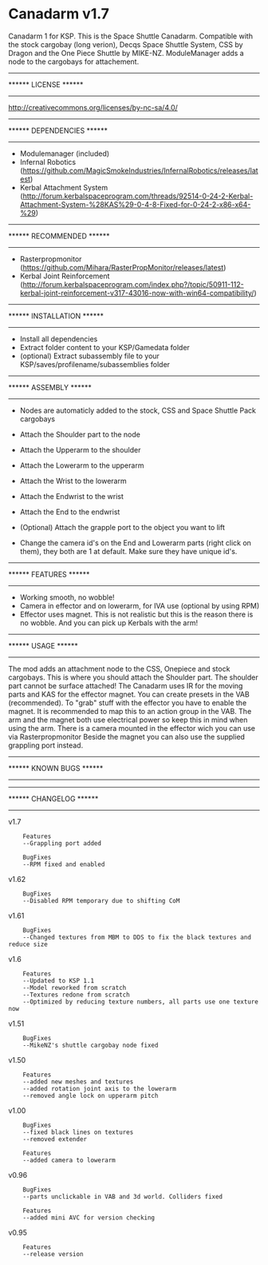Canadarm v1.7
========================================
Canadarm 1 for KSP.
This is the Space Shuttle Canadarm. Compatible with the stock cargobay (long verion), Decqs Space Shuttle System, CSS by Dragon and the One Piece Shuttle by MIKE-NZ.
ModuleManager adds a node to the cargobays for attachement.

********************************
****** LICENSE ******
*******************************
http://creativecommons.org/licenses/by-nc-sa/4.0/


********************************
****** DEPENDENCIES ******
*******************************
-	Modulemanager (included)
-	Infernal Robotics (https://github.com/MagicSmokeIndustries/InfernalRobotics/releases/latest)
-	Kerbal Attachment System (http://forum.kerbalspaceprogram.com/threads/92514-0-24-2-Kerbal-Attachment-System-%28KAS%29-0-4-8-Fixed-for-0-24-2-x86-x64-%29)

********************************
****** RECOMMENDED ******
*******************************
-	Rasterpropmonitor (https://github.com/Mihara/RasterPropMonitor/releases/latest)
-	Kerbal Joint Reinforcement (http://forum.kerbalspaceprogram.com/index.php?/topic/50911-112-kerbal-joint-reinforcement-v317-43016-now-with-win64-compatibility/)

********************************
****** INSTALLATION ******
*******************************
-	Install all dependencies
-	Extract folder content to your KSP/Gamedata folder
-	(optional) Extract subassembly file to your KSP/saves/profilename/subassemblies folder

********************************
****** ASSEMBLY ******
*******************************
-	Nodes are automaticly added to the stock, CSS and Space Shuttle Pack cargobays
-	Attach the Shoulder part to the node
-	Attach the Upperarm to the shoulder
-	Attach the Lowerarm to the upperarm
-	Attach the Wrist to the lowerarm
-	Attach the Endwrist to the wrist
-	Attach the End to the endwrist
-	(Optional) Attach the grapple port to the object you want to lift

-	Change the camera id's on the End and Lowerarm parts (right click on them), they both are 1 at default. Make sure they have unique id's.


********************************
****** FEATURES ******
*******************************
-	Working smooth, no wobble!
-	Camera in effector and on lowerarm, for IVA use (optional by using RPM)
-	Effector uses magnet. This is not realistic but this is the reason there is no wobble. And you can pick up Kerbals with the arm!


********************************
****** USAGE ******
*******************************
The mod adds an attachment node to the CSS, Onepiece and stock cargobays. This is where you should attach the Shoulder part. The shoulder part cannot be surface attached!
The Canadarm uses IR for the moving parts and KAS for the effector magnet. You can create presets in the VAB (recommended).
To "grab" stuff with the effector you have to enable the magnet. It is recommended to map this to an action group in the VAB.
The arm and the magnet both use electrical power so keep this in mind when using the arm. There is a camera mounted in the effector wich you can use via Rasterpropmonitor
Beside the magnet you can also use the supplied grappling port instead.


********************************
****** KNOWN BUGS ******
*******************************


********************************
****** CHANGELOG ******
*******************************
v1.7

		Features
		--Grappling port added
		
		BugFixes
		--RPM fixed and enabled
v1.62

		BugFixes
		--Disabled RPM temporary due to shifting CoM
v1.61
		
		BugFixes
		--Changed textures from MBM to DDS to fix the black textures and reduce size
v1.6

		Features
		--Updated to KSP 1.1
		--Model reworked from scratch
		--Textures redone from scratch
		--Optimized by reducing texture numbers, all parts use one texture now
v1.51

		BugFixes
		--MikeNZ's shuttle cargobay node fixed
v1.50

		Features
		--added new meshes and textures
		--added rotation joint axis to the lowerarm
		--removed angle lock on upperarm pitch
v1.00

		BugFixes
		--fixed black lines on textures
		--removed extender
		
		Features
		--added camera to lowerarm
v0.96

		BugFixes
		--parts unclickable in VAB and 3d world. Colliders fixed
		
		Features
		--added mini AVC for version checking
v0.95

		Features
		--release version
